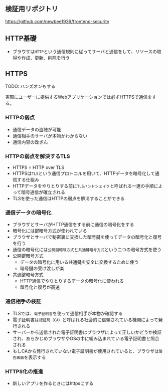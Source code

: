 ## 検証用リポジトリ

https://github.com/newbee1939/frontend-security

## HTTP基礎

- ブラウザは`HTTP`という通信規則に従ってサーバと通信をして、リソースの取得や作成、更新、削除を行う

## HTTPS

TODO: ハンズオンもする

実際にユーザーに提供するWebアプリケーションでは必ずHTTPSで通信をする。

### HTTPの弱点

- 通信データの盗聴が可能
- 通信相手のサーバが本物かわからない
- 通信内容の改ざん

### HTTPの弱点を解決するTLS

- HTTPS = HTTP over TLS
- HTTPSは`TLS`という通信プロトコルを用いて、HTTPデータを暗号化して通信する仕組み
- HTTPデータをやりとりする前に`TLSハンドシェイク`と呼ばれる一連の手順によって暗号通信が確立される
- TLSを使った通信はHTTPの弱点を解消することができる

### 通信データの暗号化

- ブラウザとサーバがHTTP通信をする前に通信の暗号化をする
- 暗号化には鍵暗号方式が使われている
- ブラウザとサーバで秘密裏に交換した暗号鍵を使ってデータの暗号化と復号を行う
- 通信の暗号化には`公開鍵暗号方式`と`共通鍵暗号方式`という二つの暗号方式を使う
- 公開鍵暗号方式
    - データの暗号化に用いる共通鍵を安全に交換するために使う
    - 暗号鍵の受け渡しが楽
- 共通鍵暗号方式
    - HTTP通信でやりとりするデータの暗号化に使われる
    - 暗号化と復号が高速

### 通信相手の検証

- TLSでは、`電子証明書`を使って通信相手が本物か確認する
- 電子証明書は`認証局（CA）`と呼ばれる社会的に信頼されている機関によって発行される
- サーバーから送信された電子証明書はブラウザによって正しいかどうか検証され、あらかじめブラウザやOSの中に組み込まれている電子証明書と照合される
- もしCAから発行されていない電子証明書が使用されていると、ブラウザは`警告画面`を表示する

### HTTPS化の推進

- 新しいアプリを作るときにはhttpsにする